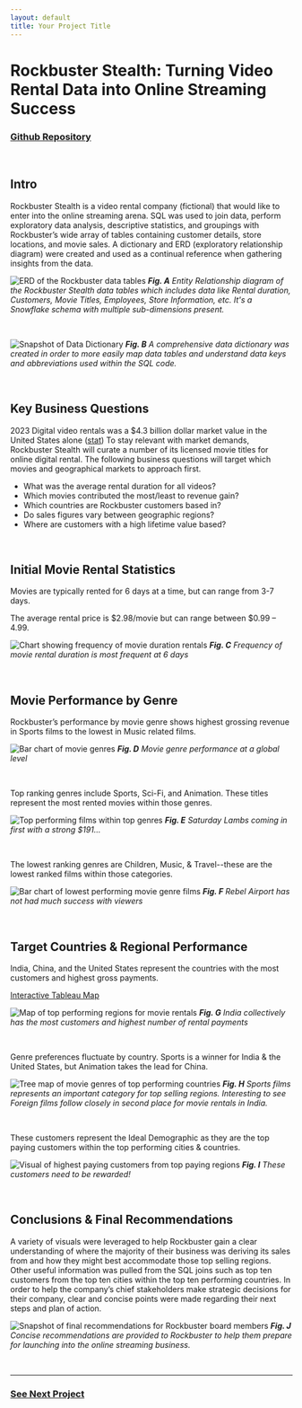 ```yaml
---
layout: default
title: Your Project Title
---
```

# Rockbuster Stealth: Turning Video Rental Data into Online Streaming Success

### [Github Repository](https://github.com/kirstencurrie/cf_rockbuster)

<br>

## Intro

Rockbuster Stealth is a video rental company (fictional) that would like to enter into the online streaming arena. SQL was used to join data, perform exploratory data analysis, descriptive statistics, and groupings with Rockbuster’s wide array of tables containing customer details, store locations, and movie sales. A dictionary and ERD (exploratory relationship diagram) were created and used as a continual reference when gathering insights from the data.

![ERD of the Rockbuster data tables](assets/img/rockbuster_erd.png)
***Fig. A*** *Entity Relationship diagram of the Rockbuster Stealth data tables which includes data like Rental duration, Customers, Movie Titles, Employees, Store Information, etc. It's a Snowflake schema with multiple sub-dimensions present.*

<br>

![Snapshot of Data Dictionary](assets/img/rockbuster_data-dictionary.png)
***Fig. B*** *A comprehensive data dictionary was created in order to more easily map data tables and understand data keys and abbreviations used within the SQL code.*

<br>


## Key Business Questions

2023 Digital video rentals was a $4.3 billion dollar market value in the United States alone ([stat](https://www.statista.com/statistics/690368/movie-rental-revenue/)) To stay relevant with market demands, Rockbuster Stealth will curate a number of its licensed movie titles for online digital rental. The following business questions will target which movies and geographical markets to approach first.

- What was the average rental duration for all videos? 
- Which movies contributed the most/least to revenue gain? 
- Which countries are Rockbuster customers based in? 
- Do sales figures vary between geographic regions? 
- Where are customers with a high lifetime value based?

<br>

## Initial Movie Rental Statistics

Movies are typically rented for 6 days at a time, but can range from 3-7 days.

The average rental price is $2.98/movie but can range between $0.99 – 4.99.

![Chart showing frequency of movie duration rentals](assets/img/rockbuster_rental-frequency.png)
***Fig. C*** *Frequency of movie rental duration is most frequent at 6 days*

<br>

## Movie Performance by Genre

Rockbuster’s performance by movie genre shows highest grossing revenue in Sports films to the lowest in Music related films.

![Bar chart of movie genres](assets/img/rockbuster_genre-performance.png)
***Fig. D*** *Movie genre performance at a global level*

<br>

Top ranking genres include Sports, Sci-Fi, and Animation. These titles represent the most rented movies within those genres.

![Top performing films within top genres](assets/img/rockbuster_global-genres.png)
***Fig. E*** *Saturday Lambs coming in first with a strong $191...*

<br>

The lowest ranking genres are Children, Music, & Travel--these are the lowest ranked films within those categories.

![Bar chart of lowest performing movie genre films](assets/img/rockbuster_low-rank-genres.png)
***Fig. F*** *Rebel Airport has not had much success with viewers*

<br>

## Target Countries & Regional Performance

India, China, and the United States represent the countries with the most customers and highest gross payments.

[Interactive Tableau Map](https://public.tableau.com/app/profile/kirsten.currie/viz/RockbusterCustomerPaymentTotalsbyCountry/CustomerPayments?publish=yes)

![Map of top performing regions for movie rentals](assets/img/rockbuster_map.png)
***Fig. G*** *India collectively has the most customers and highest number of rental payments*

<br>

Genre preferences fluctuate by country. Sports is a winner for India & the United States, but Animation takes the lead for China.

![Tree map of movie genres of top performing countries](assets/img/rockbuster_treemap.png)
***Fig. H*** *Sports films represents an important category for top selling regions. Interesting to see Foreign films follow closely in second place for movie rentals in India.*

<br>

These customers represent the Ideal Demographic as they are the top paying customers within the top performing cities & countries.

![Visual of highest paying customers from top paying regions](assets/img/rockbuster_top-customers.png)
***Fig. I*** *These customers need to be rewarded!*

<br>

## Conclusions & Final Recommendations

A variety of visuals were leveraged to help Rockbuster gain a clear understanding of where the majority of their business was deriving its sales from and how they might best accommodate those top selling regions. Other useful information was pulled from the SQL joins such as top ten customers from the top ten cities within the top ten performing countries. In order to help the company’s chief stakeholders make strategic decisions for their company, clear and concise points were made regarding their next steps and plan of action.

![Snapshot of final recommendations for Rockbuster board members](assets/img/rockbuster_conclusions-recommendations.png)
***Fig. J*** *Concise recommendations are provided to Rockbuster to help them prepare for launching into the online streaming business.*

<br>

---

### [See Next Project](project1.md)
